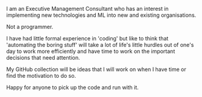 I am an Executive Management Consultant who has an interest in implementing new technologies and ML into new and existing organisations.

Not a programmer.

I have had little formal experience in 'coding' but like to think that 'automating the boring stuff' will take a lot of life's little hurdles out of one's day to work more efficiently and have time to work on the important decisions that need attention.

My GitHub collection will be ideas that I will work on when I have time or find the motivation to do so.

Happy for anyone to pick up the code and run with it.


<!---
sam-minns/sam-minns is a ✨ special ✨ repository because its `README.md` (this file) appears on your GitHub profile.
You can click the Preview link to take a look at your changes.
--->
